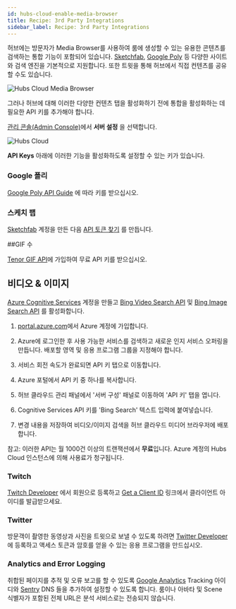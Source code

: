 ```yaml
---
id: hubs-cloud-enable-media-browser
title: Recipe: 3rd Party Integrations
sidebar_label: Recipe: 3rd Party Integrations
---
```

허브에는 방문자가 Media Browser를 사용하여 룸에 생성할 수 있는 유용한 콘텐츠를 검색하는 통합 기능이 포함되어 있습니다. [Sketchfab](https://www.sketchfab.com), [Google Poly](https://poly.google.com) 등 다양한 사이트와 검색 엔진을 기본적으로 지원합니다. 또한 트윗을 통해 허브에서 직접 컨텐츠를 공유할 수도 있습니다.

![Hubs Cloud Media Browser](img/hubs-cloud-media-browser.jpeg)

그러나 허브에 대해 이러한 다양한 컨텐츠 탭을 활성화하기 전에 통합을 활성화하는 데 필요한 API 키를 추가해야 합니다.

[관리 콘솔(Admin Console)](hubs-cloud-getting-started.md)에서 **서버 설정** 을 선택합니다.

![Hubs Cloud](img/hubs-cloud-server-settings.jpeg)

**API Keys** 아래에 이러한 기능을 활성화하도록 설정할 수 있는 키가 있습니다.

### Google 폴리

[Google Poly API Guide](https://developers.google.com/poly/develop/api) 에 따라 키를 받으십시오.

### 스케치 팹

[Sketchfab](https://www.sketchfab.com) 계정을 만든 다음 [API 토큰 찾기](https://help.sketchfab.com/hc/en-us/articles/202600683-Finding-your-API-Token) 를 만듭니다.

##GIF 수

[Tenor GIF API](https://tenor.com/gifapi)에 가입하여 무료 API 키를 받으십시오.

## 비디오 & 이미지

[Azure Cognitive Services](https://azure.microsoft.com/en-us/services/cognitive-services/) 계정을 만들고 [Bing Video Search API](https://azure.microsoft.com/en-us/services/cognitive-services/bing-video-search-api/) 및 [Bing Image Search API](https://azure.microsoft.com/en-us/services/cognitive-services/bing-image-search-api/) 를 활성화합니다.

1. [portal.azure.com](https://portal.azure.com)에서 Azure 계정에 가입합니다.

2. Azure에 로그인한 후 사용 가능한 서비스를 검색하고 새로운 인지 서비스 오퍼링을 만듭니다. 배포할 영역 및 응용 프로그램 그룹을 지정해야 합니다.

3. 서비스 회전 속도가 완료되면 API 키 탭으로 이동합니다.

4. Azure 포털에서 API 키 중 하나를 복사합니다.

5. 허브 클라우드 관리 패널에서 '서버 구성' 패널로 이동하여 'API 키' 탭을 엽니다.

6. Cognitive Services API 키를 'Bing Search' 텍스트 입력에 붙여넣습니다.

7. 변경 내용을 저장하여 비디오/이미지 검색을 허브 클라우드 미디어 브라우저에 배포합니다.

참고: 이러한 API는 월 1000건 이상의 트랜잭션에서 **무료**입니다. Azure 계정의 Hubs Cloud 인스턴스에 의해 사용료가 청구됩니다.

### Twitch

[Twitch Developer](https://dev.twitch.tv/) 에서 회원으로 등록하고 [Get a Client ID](https://dev.twitch.tv/docs/v5) 링크에서 클라이언트 아이디를 발급받으세요.

### Twitter

방문객이 촬영한 동영상과 사진을 트윗으로 보낼 수 있도록 하려면 [Twitter Developer](https://developer.twitter.com/) 에 등록하고 액세스 토큰과 암호를 얻을 수 있는 응용 프로그램을 만드십시오.

### Analytics and Error Logging

취합된 페이지를 추적 및 오류 보고를 할 수 있도록 [Google Analytics](https://analytics.google.com/analytics/web/) Tracking 아이디와 [Sentry](https://sentry.io/welcome/) DNS 들을 추가하여 설정할 수 있도록 합니다. 룸이나 아바타 및 Scene 식별자가 포함된 전체 URL은 분석 서비스로는 전송되지 않습니다.